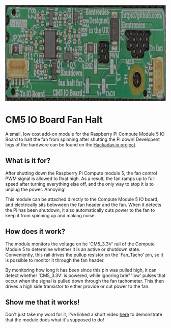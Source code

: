 <img src="./img/cm5_io_board_fan_shutdown_photo_front.jpg" alt="PCB front render" height="300"/>

# CM5 IO Board Fan Halt
A small, low cost add-on module for the Raspberry Pi Compute Module 5 IO Board to halt the fan from spinning after shutting the Pi down!
Developent logs of the hardware can be found on the [Hackaday.io project](https://hackaday.io/project/202403-cm5-io-board-fan-halt).


## What is it for?
After shutting down the Raspberry Pi Compute module 5, the fan control PWM signal is allowed to float high. 
As a result, the fan ramps up to full speed after turning everything else off, and the only way to stop it is to unplug the power.
Annoying!

This module can be attached directly to the Compute Module 5 IO board, and electrically sits betwween the fan header and the fan.
When it detects the Pi has been shutdown, it also automatically cuts power to the fan to keep it from spinning up and making noise.

## How does it work?
The module monitors the voltage on he 'CM5_3.3V' rail of the Compute Module 5 to determine whether it is an active or shutdown state.
Conveniently, this rail drives the pullup resistor on the 'Fan_Tacho' pin, so it is possible to monitor it through the fan header.

By monitoring how long it has been since this pin was pulled high, it can detect whether 'CM5_3.3V' is powered, while ignoring brief
'low' pulses that occur when the signal is pulled down through the fan tachometer. This then drives a high side transistor to either
provide or cut power to the fan.

## Show me that it works!
Don't just take my word for it, I've linked a short video [here](https://www.youtube.com/watch?v=HvpnCyq3iTY) to demonstrate that the module does what it's supposed to do!
